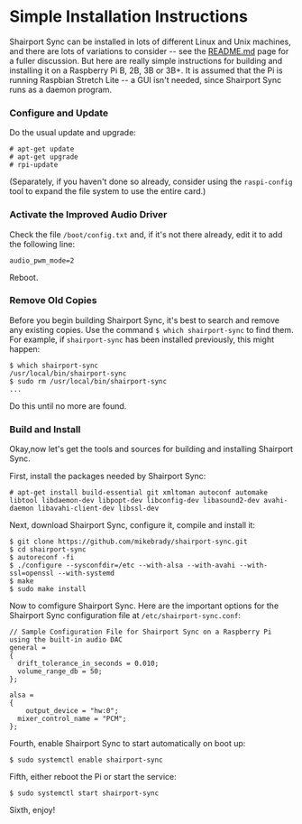 Simple Installation Instructions
==
Shairport Sync can be installed in lots of different Linux and Unix machines, and there are lots of variations to consider -- see the [README.md](https://github.com/mikebrady/shairport-sync/blob/master/README.md) page for a fuller discussion. But here are really simple instructions for building and installing it on a Raspberry Pi B, 2B, 3B or 3B+. It is assumed that the Pi is running Raspbian Stretch Lite -- a GUI isn't needed, since Shairport Sync runs as a daemon program.

### Configure and Update
Do the usual update and upgrade:
```
# apt-get update
# apt-get upgrade
# rpi-update
``` 
(Separately, if you haven't done so already, consider using the `raspi-config` tool to expand the file system to use the entire card.)

### Activate the Improved Audio Driver
Check the file `/boot/config.txt` and, if it's not there already, edit it to add the following line:
```
audio_pwm_mode=2
```
Reboot.

### Remove Old Copies
Before you begin building Shairport Sync, it's best to search and remove any existing copies. Use the command `$ which shairport-sync` to find them. For example, if `shairport-sync` has been installed previously, this might happen:
```
$ which shairport-sync
/usr/local/bin/shairport-sync
$ sudo rm /usr/local/bin/shairport-sync
...
```
Do this until no more are found.

### Build and Install
Okay,now let's get the tools and sources for building and installing Shairport Sync.

First, install the packages needed by Shairport Sync:
```
# apt-get install build-essential git xmltoman autoconf automake libtool libdaemon-dev libpopt-dev libconfig-dev libasound2-dev avahi-daemon libavahi-client-dev libssl-dev
```
Next, download Shairport Sync, configure it, compile and install it:
```
$ git clone https://github.com/mikebrady/shairport-sync.git
$ cd shairport-sync
$ autoreconf -fi
$ ./configure --sysconfdir=/etc --with-alsa --with-avahi --with-ssl=openssl --with-systemd
$ make
$ sudo make install
```

Now to comfigure Shairport Sync.
Here are the important options for the Shairport Sync configuration file at `/etc/shairport-sync.conf`:
```
// Sample Configuration File for Shairport Sync on a Raspberry Pi using the built-in audio DAC
general =
{
  drift_tolerance_in_seconds = 0.010;
  volume_range_db = 50;
};

alsa =
{
	output_device = "hw:0";
  mixer_control_name = "PCM";
};

```
Fourth, enable Shairport Sync to start automatically on boot up:
```
$ sudo systemctl enable shairport-sync
```
Fifth, either reboot the Pi or start the service:
```
$ sudo systemctl start shairport-sync
```
Sixth, enjoy!
